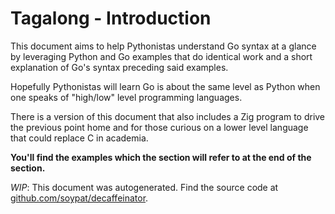 # Tagalong - Introduction
This document aims to help Pythonistas understand Go syntax at a glance by
leveraging Python and Go examples that do identical work and a short explanation
of Go's syntax preceding said examples.

Hopefully Pythonistas will learn Go is about the same level as Python when
one speaks of "high/low" level programming languages. 

There is a version of this document that also includes a Zig program 
to drive the previous point home and for those curious on a lower level language
that could replace C in academia.

**You'll find the examples which the section will refer to at the end of the section.**

*WIP*: This document was autogenerated. Find the source code at [github.com/soypat/decaffeinator](https://github.com/soypat/decaffeinator).